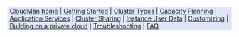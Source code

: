 <div style="margin-bottom: 15px; padding: 0 5px; background-color: #DFE5F9;">

  [CloudMan home](/cloudman/) |
  [Getting Started](/cloudman/getting-started) |
  [Cluster Types](/cloudman/cluster-types) |
  [Capacity Planning](/cloudman/capacity-planning) |
  [Application Services](/cloudman/services) |
  [Cluster Sharing](/cloudman/sharing) |
  [Instance User Data](/cloudman/userdata) |
  [Customizing](/cloudman/customizing) |
  [Building on a private cloud](/cloudman/building) |
  [Troubleshooting](/cloudman/troubleshooting) |
  [FAQ](/cloudman/faq)

</div>
